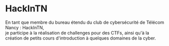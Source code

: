 # HackInTN  
En tant que membre du bureau étendu du club de cybersécurité de Télécom Nancy : HackInTN,  
je participe à la réalisation de challenges pour des CTFs, ainsi qu'à la création de petits cours d'introduction à quelques domaines de la cyber. 